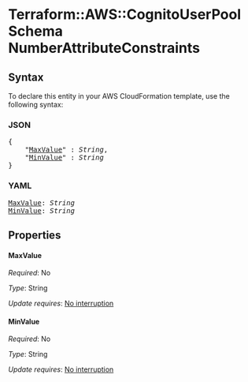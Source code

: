 # Terraform::AWS::CognitoUserPool Schema NumberAttributeConstraints

## Syntax

To declare this entity in your AWS CloudFormation template, use the following syntax:

### JSON

<pre>
{
    "<a href="#maxvalue" title="MaxValue">MaxValue</a>" : <i>String</i>,
    "<a href="#minvalue" title="MinValue">MinValue</a>" : <i>String</i>
}
</pre>

### YAML

<pre>
<a href="#maxvalue" title="MaxValue">MaxValue</a>: <i>String</i>
<a href="#minvalue" title="MinValue">MinValue</a>: <i>String</i>
</pre>

## Properties

#### MaxValue

_Required_: No

_Type_: String

_Update requires_: [No interruption](https://docs.aws.amazon.com/AWSCloudFormation/latest/UserGuide/using-cfn-updating-stacks-update-behaviors.html#update-no-interrupt)

#### MinValue

_Required_: No

_Type_: String

_Update requires_: [No interruption](https://docs.aws.amazon.com/AWSCloudFormation/latest/UserGuide/using-cfn-updating-stacks-update-behaviors.html#update-no-interrupt)

